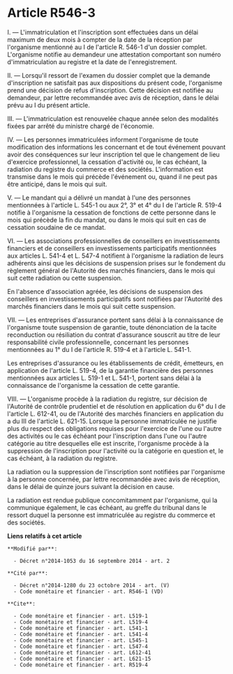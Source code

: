 # Article R546-3

I. ― L'immatriculation et l'inscription sont effectuées dans un délai maximum de deux mois à compter de la date de la
réception par l'organisme mentionné au I de l'article R. 546-1 d'un dossier complet. L'organisme notifie au demandeur une
attestation comportant son numéro d'immatriculation au registre et la date de l'enregistrement. 

II. ― Lorsqu'il ressort de l'examen du dossier complet que la demande d'inscription ne satisfait pas aux dispositions du
présent code, l'organisme prend une décision de refus d'inscription. Cette décision est notifiée au demandeur, par lettre
recommandée avec avis de réception, dans le délai prévu au I du présent article. 

III. ― L'immatriculation est renouvelée chaque année selon des modalités fixées par arrêté du ministre chargé de l'économie. 

IV. ― Les personnes immatriculées informent l'organisme de toute modification des informations les concernant et de tout
événement pouvant avoir des conséquences sur leur inscription tel que le changement de lieu d'exercice professionnel, la
cessation d'activité ou, le cas échéant, la radiation du registre du commerce et des sociétés. L'information est transmise
dans le mois qui précède l'événement ou, quand il ne peut pas être anticipé, dans le mois qui suit. 

V. ― Le mandant qui a délivré un mandat à l'une des personnes mentionnées à l'article L. 545-1 ou aux 2°, 3° et 4° du I de
l'article R. 519-4 notifie à l'organisme la cessation de fonctions de cette personne dans le mois qui précède la fin du
mandat, ou dans le mois qui suit en cas de cessation soudaine de ce mandat. 

VI. ― Les associations professionnelles de conseillers en investissements financiers et de conseillers en investissements
participatifs mentionnées aux articles L. 541-4 et L. 547-4 notifient à l'organisme la radiation de leurs adhérents ainsi que
les décisions de suspension prises sur le fondement du règlement général de l'Autorité des marchés financiers, dans le mois
qui suit cette radiation ou cette suspension. 

En l'absence d'association agréée, les décisions de suspension des conseillers en investissements participatifs sont
notifiées par l'Autorité des marchés financiers dans le mois qui suit cette suspension. 

VII. ― Les entreprises d'assurance portent sans délai à la connaissance de l'organisme toute suspension de garantie, toute
dénonciation de la tacite reconduction ou résiliation du contrat d'assurance souscrit au titre de leur responsabilité civile
professionnelle, concernant les personnes mentionnées au 1° du I de l'article R. 519-4 et à l'article L. 541-1. 

Les entreprises d'assurance ou les établissements de crédit, émetteurs, en application de l'article L. 519-4, de la garantie
financière des personnes mentionnées aux articles L. 519-1 et L. 541-1, portent sans délai à la connaissance de l'organisme
la cessation de cette garantie. 

VIII. ― L'organisme procède à la radiation du registre, sur décision de l'Autorité de contrôle prudentiel et de résolution en
application du 6° du I de l'article L. 612-41, ou de l'Autorité des marchés financiers en application du a du III de
l'article L. 621-15. Lorsque la personne immatriculée ne justifie plus du respect des obligations requises pour l'exercice de
l'une ou l'autre des activités ou le cas échéant pour l'inscription dans l'une ou l'autre catégorie au titre desquelles elle
est inscrite, l'organisme procède à la suppression de l'inscription pour l'activité ou la catégorie en question et, le cas
échéant, à la radiation du registre. 

La radiation ou la suppression de l'inscription sont notifiées par l'organisme à la personne concernée, par lettre
recommandée avec avis de réception, dans le délai de quinze jours suivant la décision en cause. 

La radiation est rendue publique concomitamment par l'organisme, qui la communique également, le cas échéant, au greffe du
tribunal dans le ressort duquel la personne est immatriculée au registre du commerce et des sociétés.

**Liens relatifs à cet article**

	**Modifié par**:

	  - Décret n°2014-1053 du 16 septembre 2014 - art. 2

	**Cité par**:

	  - Décret n°2014-1280 du 23 octobre 2014 - art. (V)
	  - Code monétaire et financier - art. R546-1 (VD)

	**Cite**:

	  - Code monétaire et financier - art. L519-1
	  - Code monétaire et financier - art. L519-4
	  - Code monétaire et financier - art. L541-1
	  - Code monétaire et financier - art. L541-4
	  - Code monétaire et financier - art. L545-1
	  - Code monétaire et financier - art. L547-4
	  - Code monétaire et financier - art. L612-41
	  - Code monétaire et financier - art. L621-15
	  - Code monétaire et financier - art. R519-4
